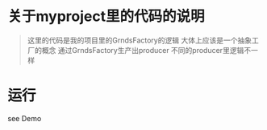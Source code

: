 # 关于myproject里的代码的说明

> 这里的代码是我的项目里的GrndsFactory的逻辑
> 大体上应该是一个抽象工厂的概念
> 通过GrndsFactory生产出producer
> 不同的producer里逻辑不一样
>

# 运行
see Demo
 
